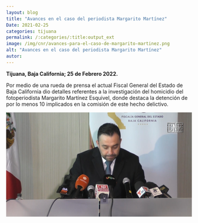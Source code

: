 ```yaml
---
layout: blog
title: "Avances en el caso del periodista Margarito Martínez"
Date: 2021-02-25
categories: tijuana
permalink: /:categories/:title:output_ext
image: /img/cnr/avances-para-el-caso-de-margarito-martinez.png
alt: "Avances en el caso del periodista Margarito Martínez"
autor:
---
```


**Tijuana, Baja California; 25 de Febrero 2022.** 

Por medio de una rueda de prensa el actual Fiscal General del Estado de Baja California dio detalles referentes a la investigación del homicidio del fotoperiodista Margarito Martínez Esquivel, donde destaca la detención de por lo menos 10 implicados en la comisión de este hecho delictivo.

<div id="carouselExampleSlidesOnly" class="carousel slide" data-ride="carousel">
  <div class="carousel-inner">
    <div class="carousel-item active">
       <img class="d-block w-100" src="/img/cnr/avances-para-el-caso-de-margarito-martinez.png" loading="lazy"  alt="Avances en el caso del periodista Margarito Martínez">
    </div>
  </div>
</div>